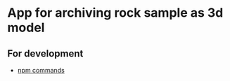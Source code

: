 # App for archiving rock sample as 3d model


## For development

- [npm commands](README_react.md)
